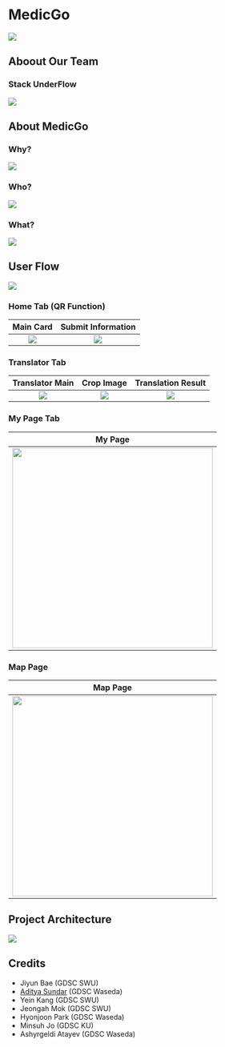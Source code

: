 # MedicGo
![](https://user-images.githubusercontent.com/78486898/218290593-0e36bcd8-8a05-4e71-b7e1-14f10005b046.jpg)

## Aboout Our Team
### Stack UnderFlow
![](https://user-images.githubusercontent.com/78486898/218290658-fb8d4bcf-8be7-43a5-a70b-ff943d3b07b9.jpg)
  
## About MedicGo
### Why?
![](https://user-images.githubusercontent.com/78486898/218290714-2ecbd099-fa2d-425d-8834-b9088bb90816.jpg)

### Who?
![](https://user-images.githubusercontent.com/78486898/218290757-b84e2ff5-855d-4786-9863-930c2d00e71d.jpg)

### What?
![](https://user-images.githubusercontent.com/78486898/218290781-911f6d4b-5ea9-47be-956c-58d59d4bee86.jpg)

## User Flow
![](https://user-images.githubusercontent.com/78486898/218290840-3f830c00-4aab-43e8-b06f-46a6047706c6.jpg)
### Home Tab (QR Function)
|Main Card|Submit Information|
|:-:|:-:|
|![](https://user-images.githubusercontent.com/63540652/218291249-bdbfa942-7fa4-4f46-b1cf-e85f87468ff1.png)|![](https://user-images.githubusercontent.com/63540652/218291253-19f5f2ee-51d9-4509-b831-faf1232a0e97.png)|

### Translator Tab
|Translator Main|Crop Image|Translation Result|
|:-:|:-:|:-:|
|![](https://user-images.githubusercontent.com/63540652/218291254-36c6de64-662a-4a0e-bedb-bea55c81e543.png)|![](https://user-images.githubusercontent.com/63540652/218291255-f8e831d3-b08d-403c-8b02-481090774cdc.png)|![](https://user-images.githubusercontent.com/63540652/218291256-a6b42fcf-7aa9-4fa9-bbeb-660e625fc52b.png)|

### My Page Tab
|My Page|
|:-:|
|<img src="https://user-images.githubusercontent.com/63540652/218291258-044d1a79-106c-4662-9be0-20b7c0c1bcdc.png" width="400"/>|

### Map Page
|Map Page|
|:-:|
|<img src="https://user-images.githubusercontent.com/63540652/218291259-ce714788-abfb-47e7-9fb6-69bae49b501f.png" width="400"/>|

## Project Architecture
![](https://user-images.githubusercontent.com/78486898/218290931-4d5ea0b4-9937-41e9-b8fd-02fdf0288226.jpg)

## Credits
- Jiyun Bae (GDSC SWU)
- [Aditya Sundar](https://www.linkedin.com/in/aditya-sundar-7b88a8228/) (GDSC Waseda)
- Yein Kang (GDSC SWU)
- Jeongah Mok (GDSC SWU)
- Hyonjoon Park (GDSC Waseda)
- Minsuh Jo (GDSC KU)
- Ashyrgeldi Atayev (GDSC Waseda)

